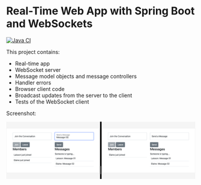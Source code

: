 # Real-Time Web App with Spring Boot and WebSockets

[![Java CI](https://github.com/laissonsilveira/realtime-chat/actions/workflows/main.yml/badge.svg?branch=main)](https://github.com/laissonsilveira/realtime-chat/actions/workflows/main.yml)

This project contains:

* Real-time app
* WebSocket server
* Message model objects and message controllers
* Handler errors
* Browser client code
* Broadcast updates from the server to the client
* Tests of the WebSocket client

Screenshot:

![](RealTime-Chat.png "RealTime-Chat")
